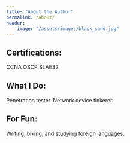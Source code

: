 ```yaml
---
title: "About the Author"
permalink: /about/
header:
    image: "/assets/images/black_sand.jpg"
---
```

## Certifications:
CCNA OSCP SLAE32

## What I Do:
Penetration tester. Network device tinkerer.

## For Fun:
Writing, biking, and studying foreign languages.

